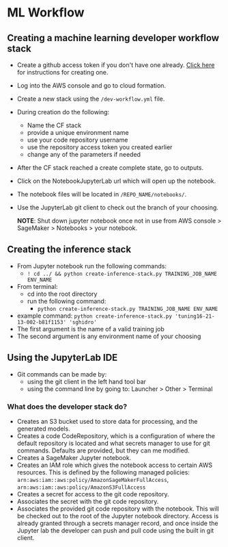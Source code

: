 # ML Workflow

## Creating a machine learning developer workflow stack

- Create a github access token if you don't have one already. [Click here](https://help.github.com/en/github/authenticating-to-github/creating-a-personal-access-token-for-the-command-line) for instructions for creating one.
- Log into the AWS console and go to cloud formation.
- Create a new stack using the `/dev-workflow.yml` file.
- During creation do the following:
  - Name the CF stack
  - provide a unique environment name
  - use your code repository username
  - use the repository access token you created earlier
  - change any of the parameters if needed
- After the CF stack reached a create complete state, go to outputs.
- Click on the NotebookJupyterLab url which will open up the notebook.
- The notebook files will be located in `/REPO_NAME/notebooks/`.
- Use the JupyterLab git client to check out the branch of your choosing.

  **NOTE**: Shut down jupyter notebook once not in use from AWS console > SageMaker > Notebooks > your notebook.

## Creating the inference stack

- From Jupyter notebook run the following commands:
  - `! cd ../ && python create-inference-stack.py TRAINING_JOB_NAME ENV_NAME`
- From terminal:
  - cd into the root directory
  - run the following command:
    - `python create-inference-stack.py TRAINING_JOB_NAME ENV_NAME`
- example command:
  `python create-inference-stack.py 'tuning16-21-13-002-b81f1153' 'sghidro'`
- The first argument is the name of a valid training job
- The second argument is any environment name of your choosing

## Using the JupyterLab IDE

- Git commands can be made by:
  - using the git client in the left hand tool bar
  - using the command line by going to: Launcher > Other > Terminal

### What does the developer stack do?

- Creates an S3 bucket used to store data for processing, and the generated models.
- Creates a code CodeRepository, which is a configuration of where the default repository is located and what secrets manager to use for git commands. Defaults are provided, but they can me modified.
- Creates a SageMaker Jupyter notebook.
- Creates an IAM role which gives the notebook access to certain AWS resources. This is defined by the following managed policies: `arn:aws:iam::aws:policy/AmazonSageMakerFullAccess`, `arn:aws:iam::aws:policy/AmazonS3FullAccess`
- Creates a secret for access to the git code repository.
- Associates the secret with the git code repository.
- Associates the provided git code repository with the notebook. This will be checked out to the root of the Jupyter notebook directory. Access is already granted through a secrets manager record, and once inside the Jupyter lab the developer can push and pull code using the built in git client.
